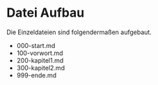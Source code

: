 # Datei Aufbau

Die Einzeldateien sind folgendermaßen aufgebaut.


- 000-start.md
- 100-vorwort.md
- 200-kapitel1.md
- 300-kapitel2.md
- 999-ende.md

